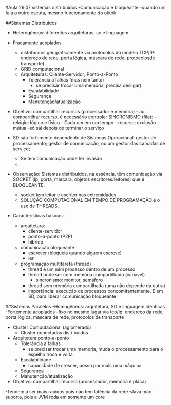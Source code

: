 #Aula 29.07 sistemas distribuídos
-Comunicação é bloqueante 
  -quando um fala o outro escuta, mesmo funcionamento do oktok

##Sistemas Distribuidos
- Heterogêneos: diferentes arquiteturas, so e linguagem
- Fracamente acoplados
  - distribuídos geograficamente via protocolos do modelo TCP/IP: endereço de rede, porta lógica, máscara de rede, protocolosde transporte)
  - GRID computacional
  - Arquiteturas: Cliente-Servidor; Ponto-a-Ponto
      - Tolerância a falhas (mas nem tanto)
        - se precisar trocar uma memória, precisa desligar) 
      - Escalabilidade
      - Segurança
      - Manutenção/atualização
- Objetivo: compartilhar recursos (processador e memória)
      - ao compartilhar recurso, é necessário controlar SINCRONISMO (fila):
      - relógio: lógico e físico
        - Cada um em um tempo
      - recurso: exclusão mútua
        -só sai depois de terminar o serviço

- SD são fortemente dependente de Sistemas Operacional: gestor de processamento; gestor de comunicação, ou um gestor das camadas de serviço;
  - Se tem comunicação pode ter invasão
  - 
- Observação: Sistemas distribuídos, na essência, têm comunicação via SOCKET (ip, porta, márcara, objetos escritores/leitores) que é BLOQUEANTE.
  - socket tem leitor e escritor nas extremidades 
  - SOLUÇÃO COMPUTACIONAL EM TEMPO DE PROGRAMAÇÃO é o uso de THREADS.
    
- Características básicas:
  - arquitetura:
    - cliente-servidor
    - ponto-a-ponto (P2P)
    - híbrido
  - comunicação bloqueante
    - escrever (bloqueia quando alguem escreve)
    - ler
  - programação multitarefa (thread)
    - thread é um mini processo dentro de um processo
    - thread pode ser com memória compartilhada (variavel)
        - sincronismo: monitor, semáforo
    - thread sem memória compartilhada (uma não depende da outra)
    - importância: execução de processos concomitantemente. E em SD, para liberar comunicação bloqueante


##Sistemas Paralelos
-Homogêneos: arquitetura, SO e linguagem idênticas
-Fortemente acoplados
  -fixo no mesmo lugar via tcp/ip: endereço da rede, porta lógica, máscara de rede, protocolos de transporte
- Cluster Computacional (aglomerado)
  - Cluster conectados distribuidos
- Arquitetura ponto-a-ponto
  - Tolerância a falhas
    - se precisar trocar uma memoria, muda o processamento para o espelho troca e volta 
  - Escalabilidade
    - capacidade de crescer, posso por mais uma máquina
  - Segurança
  - Manutenção/atualização
- Objetivo: compartilhar recurso (processador, memória e placa)

-Tendem a ser mais rapidos pois não tem latência da rede
-Java mão suporta, pois a JVM roda em somente um core
